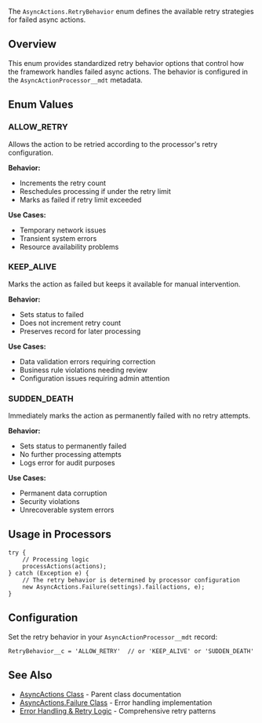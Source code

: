 The `AsyncActions.RetryBehavior` enum defines the available retry strategies for failed async actions.

## Overview

This enum provides standardized retry behavior options that control how the framework handles failed async actions. The behavior is configured in the `AsyncActionProcessor__mdt` metadata.

## Enum Values

### ALLOW_RETRY

Allows the action to be retried according to the processor's retry configuration.

**Behavior:**

-   Increments the retry count
-   Reschedules processing if under the retry limit
-   Marks as failed if retry limit exceeded

**Use Cases:**

-   Temporary network issues
-   Transient system errors
-   Resource availability problems

### KEEP_ALIVE

Marks the action as failed but keeps it available for manual intervention.

**Behavior:**

-   Sets status to failed
-   Does not increment retry count
-   Preserves record for later processing

**Use Cases:**

-   Data validation errors requiring correction
-   Business rule violations needing review
-   Configuration issues requiring admin attention

### SUDDEN_DEATH

Immediately marks the action as permanently failed with no retry attempts.

**Behavior:**

-   Sets status to permanently failed
-   No further processing attempts
-   Logs error for audit purposes

**Use Cases:**

-   Permanent data corruption
-   Security violations
-   Unrecoverable system errors

## Usage in Processors

```apex
try {
    // Processing logic
    processActions(actions);
} catch (Exception e) {
    // The retry behavior is determined by processor configuration
    new AsyncActions.Failure(settings).fail(actions, e);
}
```

## Configuration

Set the retry behavior in your `AsyncActionProcessor__mdt` record:

```
RetryBehavior__c = 'ALLOW_RETRY'  // or 'KEEP_ALIVE' or 'SUDDEN_DEATH'
```

## See Also

-   [AsyncActions Class](./AsyncActions-Class) - Parent class documentation
-   [AsyncActions.Failure Class](./AsyncActions.Failure-Class) - Error handling implementation
-   [Error Handling & Retry Logic](./Error-Handling-and-Retry-Logic) - Comprehensive retry patterns

